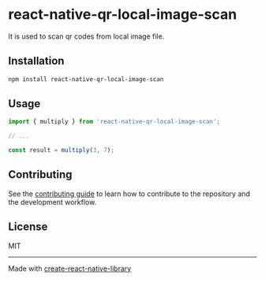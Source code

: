 # react-native-qr-local-image-scan

It is used to scan qr codes from local image file.

## Installation

```sh
npm install react-native-qr-local-image-scan
```

## Usage


```js
import { multiply } from 'react-native-qr-local-image-scan';

// ...

const result = multiply(3, 7);
```


## Contributing

See the [contributing guide](CONTRIBUTING.md) to learn how to contribute to the repository and the development workflow.

## License

MIT

---

Made with [create-react-native-library](https://github.com/callstack/react-native-builder-bob)
